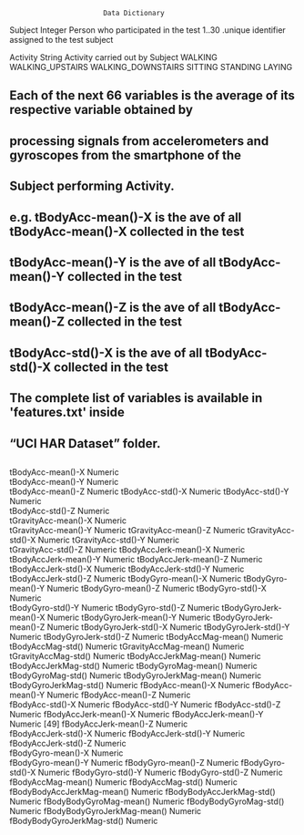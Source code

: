                            Data Dictionary

Subject     Integer
      Person who participated in the test
            1..30 .unique identifier assigned to the test subject 

Activity    String
      Activity carried out by Subject
            WALKING
            WALKING_UPSTAIRS
            WALKING_DOWNSTAIRS
            SITTING
            STANDING
            LAYING

##
## Each of the next 66 variables is the average of its respective variable obtained by
## processing signals from accelerometers and gyroscopes from the smartphone of the 
## Subject performing Activity. 
## e.g. tBodyAcc-mean()-X is the ave of all tBodyAcc-mean()-X collected in the test
##      tBodyAcc-mean()-Y is the ave of all tBodyAcc-mean()-Y collected in the test
##      tBodyAcc-mean()-Z is the ave of all tBodyAcc-mean()-Z collected in the test
##      tBodyAcc-std()-X  is the ave of all tBodyAcc-std()-X  collected in the test
## The complete list of variables is available in 'features.txt' inside
## “UCI HAR Dataset” folder.
##
tBodyAcc-mean()-X           Numeric       
tBodyAcc-mean()-Y           Numeric            
tBodyAcc-mean()-Z           Numeric 
tBodyAcc-std()-X            Numeric 
tBodyAcc-std()-Y            Numeric     
tBodyAcc-std()-Z            Numeric          
tGravityAcc-mean()-X        Numeric     
tGravityAcc-mean()-Y        Numeric
tGravityAcc-mean()-Z        Numeric
tGravityAcc-std()-X         Numeric
tGravityAcc-std()-Y         Numeric    
tGravityAcc-std()-Z         Numeric
tBodyAccJerk-mean()-X       Numeric
tBodyAccJerk-mean()-Y       Numeric
tBodyAccJerk-mean()-Z       Numeric
tBodyAccJerk-std()-X        Numeric
tBodyAccJerk-std()-Y        Numeric
tBodyAccJerk-std()-Z        Numeric
tBodyGyro-mean()-X          Numeric
tBodyGyro-mean()-Y          Numeric
tBodyGyro-mean()-Z          Numeric
tBodyGyro-std()-X           Numeric     
tBodyGyro-std()-Y           Numeric
tBodyGyro-std()-Z           Numeric
tBodyGyroJerk-mean()-X      Numeric
tBodyGyroJerk-mean()-Y      Numeric
tBodyGyroJerk-mean()-Z      Numeric
tBodyGyroJerk-std()-X       Numeric
tBodyGyroJerk-std()-Y       Numeric
tBodyGyroJerk-std()-Z       Numeric
tBodyAccMag-mean()          Numeric
tBodyAccMag-std()           Numeric
tGravityAccMag-mean()       Numeric
tGravityAccMag-std()        Numeric
tBodyAccJerkMag-mean()      Numeric
tBodyAccJerkMag-std()       Numeric
tBodyGyroMag-mean()         Numeric
tBodyGyroMag-std()          Numeric
tBodyGyroJerkMag-mean()     Numeric   
tBodyGyroJerkMag-std()      Numeric
fBodyAcc-mean()-X           Numeric
fBodyAcc-mean()-Y           Numeric
fBodyAcc-mean()-Z           Numeric    
fBodyAcc-std()-X            Numeric
fBodyAcc-std()-Y            Numeric
fBodyAcc-std()-Z            Numeric
fBodyAccJerk-mean()-X       Numeric
fBodyAccJerk-mean()-Y       Numeric
[49] fBodyAccJerk-mean()-Z  Numeric  
fBodyAccJerk-std()-X        Numeric
fBodyAccJerk-std()-Y        Numeric
fBodyAccJerk-std()-Z        Numeric    
fBodyGyro-mean()-X          Numeric    
fBodyGyro-mean()-Y          Numeric
fBodyGyro-mean()-Z          Numeric
fBodyGyro-std()-X           Numeric
fBodyGyro-std()-Y           Numeric
fBodyGyro-std()-Z           Numeric
fBodyAccMag-mean()          Numeric
fBodyAccMag-std()           Numeric
fBodyBodyAccJerkMag-mean()  Numeric
fBodyBodyAccJerkMag-std()   Numeric
fBodyBodyGyroMag-mean()     Numeric
fBodyBodyGyroMag-std()      Numeric
fBodyBodyGyroJerkMag-mean() Numeric
fBodyBodyGyroJerkMag-std()  Numeric